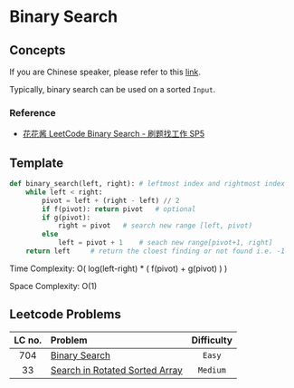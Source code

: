 # Binary Search

## Concepts

If you are Chinese speaker, please refer to this [link](https://www.youtube.com/watch?v=v57lNF2mb_s).

Typically, binary search can be used on a sorted `Input`.

### Reference

- [花花酱 LeetCode Binary Search - 刷题找工作 SP5](https://www.youtube.com/watch?v=v57lNF2mb_s)

## Template

```python
def binary_search(left, right): # leftmost index and rightmost index
    while left < right:
        pivot = left + (right - left) // 2
        if f(pivot): return pivot   # optional
        if g(pivot):
            right = pivot   # search new range [left, pivot)
        else
            left = pivot + 1    # seach new range[pivot+1, right]
    return left     # return the cloest finding or not found i.e. -1
```

Time Complexity: O( log(left-right) \* ( f(pivot) + g(pivot) ) )

Space Complexity: O(1)

## Leetcode Problems

| LC no. | Problem                                                                                         | Difficulty |
| :----: | :---------------------------------------------------------------------------------------------- | :--------: |
|  704   | [Binary Search](https://leetcode.com/problems/binary-search/)                                   |   `Easy`   |
|   33   | [Search in Rotated Sorted Array](https://leetcode.com/problems/search-in-rotated-sorted-array/) |  `Medium`  |
